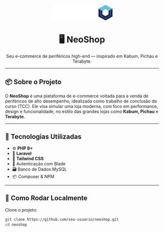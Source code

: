 <p align="center">
  <img src="public/images/Logo.svg" alt="Logo NeoShop" width="200"/>
</p>

<h1 align="center">🖥️ NeoShop</h1>
<p align="center">Seu e-commerce de periféricos high-end — inspirado em Kabum, Pichau e Terabyte.</p>

---

## 📦 Sobre o Projeto

O **NeoShop** é uma plataforma de e-commerce voltada para a venda de periféricos de alto desempenho, idealizada como trabalho de conclusão de curso (TCC). Ele visa simular uma loja moderna, com foco em performance, design e funcionalidade, no estilo das grandes lojas como **Kabum, Pichau** e **Terabyte**.

---

## 🚀 Tecnologias Utilizadas

- ⚙️ **PHP 8+**
- 🧰 **Laravel**
- 🎨 **Tailwind CSS**
- 🔐 Autenticação com Blade
- 🗃️ Banco de Dados MySQL
- 📦 Composer & NPM

---

## 🔧 Como Rodar Localmente

Clone o projeto:

```bash
git clone https://github.com/seu-usuario/neoshop.git
cd neoshop
